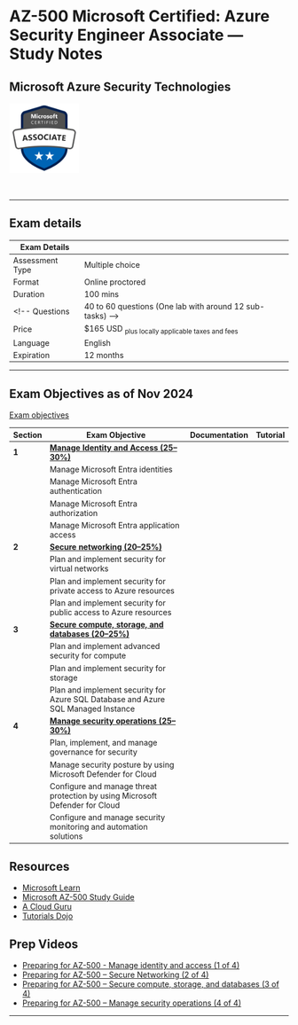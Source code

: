 # AZ-500 Microsoft Certified: Azure Security Engineer Associate — Study Notes
## Microsoft Azure Security Technologies

<p align="left">
  <img src="images/az-500-badge.svg" {:height="25%" width="25%"}>
</p>
<br/>

---  

## Exam details

Exam Details  |   |
------------- | - |  
Assessment Type	| Multiple choice
Format	| Online proctored
Duration	| 100 mins
<!-- Questions | 40 to 60 questions (One lab with around 12 sub-tasks)  -->
Price	| $165 USD <sub>plus locally applicable taxes and fees</sub>
Language	| English
Expiration |	12 months

---  

## Exam Objectives as of Nov 2024

[Exam objectives](https://learn.microsoft.com/en-us/credentials/certifications/resources/study-guides/az-500)

Section | Exam Objective     |  Documentation   | Tutorial  |
------- | ------------------ |  --------------- | --------- | 
**1** | [**Manage Identity and Access (25–30%)**](part1/README.md)
| | Manage Microsoft Entra identities
| | Manage Microsoft Entra authentication
| | Manage Microsoft Entra authorization
| | Manage Microsoft Entra application access
**2** | [**Secure networking (20–25%)**](part2/README.md) |
| | Plan and implement security for virtual networks
| | Plan and implement security for private access to Azure resources
| | Plan and implement security for public access to Azure resources
**3** | [**Secure compute, storage, and databases (20–25%)**](part3/README.md)
| | Plan and implement advanced security for compute
| | Plan and implement security for storage
| | Plan and implement security for Azure SQL Database and Azure SQL Managed Instance
**4** | [**Manage security operations (25–30%)**](part4/README.md)
| | Plan, implement, and manage governance for security
| | Manage security posture by using Microsoft Defender for Cloud
| | Configure and manage threat protection by using Microsoft Defender for Cloud
| | Configure and manage security monitoring and automation solutions



<!-- 
## Exam Objectives - LEGACY

| Section | Exam Objective     |  Documentation   | Tutorial  |
| ------- | ------------------ |  --------------- | --------- | 
**1** | **Manage Identity and Access (25–30%)** (5 Modules)
|   | Secure Azure solutions with Azure Active Directory (12 Units)
|   | Implement Hybrid identity (10 Units)
|   | Deploy Azure AD identity protection (14 Units)
|   | Configure Azure AD privileged identity management (11 Units)
|   | Design an enterprise governance strategy (14 Units)
|   **2** | **AZ-500 part2: Implement platform protection** (4 Modules)
|   | Implement perimeter security (13 Units)
|   | Configure network security (14 Units)
|   | Configure and manage host security (14 Units)
|   | Enable Containers security (14 Units)
|   **3** | **AZ-500 part 3: Secure your data and applications** (4 Modules)
|   | Deploy and secure Azure Key Vault (14 Units)
|   | Configure application security features (10 Units)
|   | Implement storage security (12 Units)
|   | Configure and manage SQL database security (14 Units)
|   **4** | **AZ-500 part 4: Manage security operation** (3 Modules)
|   | Configure and manage Azure Monitor (10 Units)
|   | Enable and manage Microsoft Defender for Cloud (12 Units)
|   | Configure and monitor Microsoft Sentinel (9 Units) -->


## Resources  
- [Microsoft Learn](https://learn.microsoft.com/en-us/credentials/certifications/azure-security-engineer/?practice-assessment-type=certification)  
- [Microsoft AZ-500 Study Guide](https://learn.microsoft.com/en-gb/certifications/resources/study-guides/az-500)
- [A Cloud Guru](https://learn.acloud.guru/learning-path/azure-security)  
- [Tutorials Dojo](https://portal.tutorialsdojo.com/courses/az-500-microsoft-azure-security-engineer-associate-practice-exams/)  

## Prep Videos  
- [Preparing for AZ-500 - Manage identity and access (1 of 4)](https://learn.microsoft.com/en-us/shows/exam-readiness-zone/preparing-for-az-500-manage-identity-and-access-1-of-4)
- [Preparing for AZ-500 – Secure Networking (2 of 4)](https://learn.microsoft.com/en-us/shows/exam-readiness-zone/preparing-for-az-500-secure-networking-2-of-4)
- [Preparing for AZ-500 – Secure compute, storage, and databases (3 of 4)](https://learn.microsoft.com/en-us/shows/exam-readiness-zone/preparing-for-az-500-secure-networking-3-of-4)
- [Preparing for AZ-500 – Manage security operations (4 of 4)](https://learn.microsoft.com/en-us/shows/exam-readiness-zone/preparing-for-az-500-secure-networking-4-of-4)


---  
